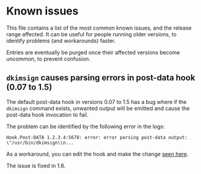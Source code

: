 
# Known issues

This file contains a list of the most common known issues, and the release
range affected. It can be useful for people running older versions, to
identify problems (and workarounds) faster.

Entries are eventually be purged once their affected versions become uncommon,
to prevent confusion.


## `dkimsign` causes parsing errors in post-data hook (0.07 to 1.5)

The default post-data hook in versions 0.07 to 1.5 has a bug where if the
`dkimsign` command exists, unwanted output will be emitted and cause the
post-data hook invocation to fail.

The problem can be identified by the following error in the logs:

```
Hook.Post-DATA 1.2.3.4:5678: error: error parsing post-data output: \"/usr/bin/dkimsign\\n...
```

As a workaround, you can edit the hook and make the change
[seen here](https://blitiri.com.ar/git/r/chasquid/c/b6248f3089d7df93035bbbc0c11edf50709d5eb0/).

The issue is fixed in 1.6.
